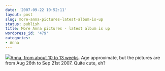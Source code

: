 ```yaml
---
date: '2007-09-22 10:52:11'
layout: post
slug: more-anna-pictures-latest-album-is-up
status: publish
title: More Anna pictures - latest album is up
wordpress_id: '479'
categories:
- Anna
---
```



[
![](http://www.phfactor.net/wp-pics/anna-10-13-wpa.jpg)](http://www.phfactor.net/pics/anna-10-to-13/)[Anna, from about 10 to 13 weeks](http://www.phfactor.net/pics/anna-10-to-13/). Age approximate, but the pictures are from Aug 26th to Sep 21st 2007. Quite cute, eh?
